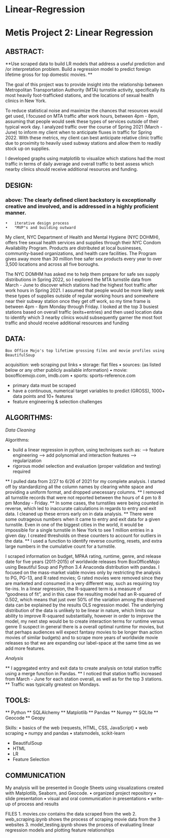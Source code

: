 # Linear-Regression

# Metis Project 2: Linear Regression

## ABSTRACT:

**Use scraped data to build LR models that address a useful prediction and /or interpretation problem. Build a regression model to predict foreign lifetime gross for top domestic movies.
**

The goal of this project was to provide insight into the relationship between Metropolitan Transportation Authority (MTA) turnstile activity, specifically its most heavily foot-trafficked stations, and the locations of sexual health clinics in New York. 

To reduce statistical noise and maximize the chances that resources would get used, I focused on MTA traffic after work hours, between 4pm - 8pm, assuming that people would seek these types of services outside of their typical work day. I analyzed traffic over the course of Spring 2021 (March - June) to inform my client when to anticipate fluxes in traffic for Spring 2022. With these metrics, my client can best anticipate relative clinic traffic due to proximity to heavily used subway stations and allow them to readily stock up on supplies.

I developed graphs using matplotlib to visualize which stations had the most traffic in terms of daily average and overall traffic to best assess which nearby clinics should receive additional resources and funding. 


## DESIGN:

### above: The clearly defined client backstory is exceptionally creative and involved, and is addressed in a highly proficient manner.

	•	iterative design process
	•	"MVP"s and building outward

My client, NYC Department of Health and Mental Hygiene (NYC DOHMH), offers free sexual health services and supplies through their NYC Condom Availability Program. Products are distributed at local businesses, community-based organizations, and health care facilities. The Program gives away more than 30 million free safer sex products every year to over 3,500 locations and across all five boroughs. 

The NYC DOMHM has asked me to help them prepare for safe sex supply distributions in Spring 2022, so I explored the MTA turnstile data from March - June to discover which stations had the highest foot traffic after work hours in Spring 2021. I assumed that people would be more likely seek these types of supplies outside of regular working hours and somewhere near their subway station once they get off work, so my time frame is between 4pm - 8pm Monday through Friday. I looked at the top 3 busiest stations based on overall traffic (exits+entries) and then used location data to identify which 3 nearby clinics would subsequently garner the most foot traffic and should receive additional resources and funding 

## DATA:

	Box Office Mojo's top lifetime grossing films and movie profiles using BeautifulSoup
acquisition: web scraping put links
	•	storage: flat files
	•	sources: (as listed below or any other publicly available information)
	•	movie: boxofficemojo.com, imdb.com
	•	sports: sports-reference.com
   - primary data must be scraped
- have a continuous, numerical target variables to predict (GROSS), 1000+ data points and 10+ features
- feature engineering & selection challenges

## ALGORITHMS:

_*Data Cleaning*_


Algorithms:
- build a linear regression in python, using techniques such as:
—> feature engineering
—> add polynomial and interaction features
—> regularization
- rigorous model selection and evaluation (proper validation and testing) required

** I pulled data from 2/27 to 6/26 of 2021 for my complete analysis. I started off by standardizing all the column names by clearing white space and providing a uniform format, and dropped unecessary columns. 
** I removed all turnstile records that were not reported between the hours of 4 pm to 8 pm Monday - Friday.
** In some cases, the turnstiles were being counted in reverse, which led to inaccurate calculations in regards to entry and exit data. I cleaned up these errors early on in data analysis.
** There were some outrageous numbers when it came to entry and exit data for a given turnstile. Even in one of the biggest cities in the world, it would be impossible for a single turnstile in New York to see 1 million entries in a given day. I created thresholds on these counters to account for outliers in the data.
** I used a function to identify reverse counting, resets, and extra large numbers in the cumulative count for a turnstile.

I scraped information on budget, MPAA rating, runtime, genre, and release date for five years (2011-2015) of worldwide releases from BoxOfficeMojo using Beautiful Soup and Python 3.4 Anaconda distribution with pandas. I focused on the mass-market viable movies only by restricting the analysis to PG, PG-13, and R rated movies; G rated movies were removed since they are marketed and consumed in a very different way, such as requiring toy tie-ins.
In a linear regression, the R-squared term is a measure of “goodness of fit”, and in this case the resulting model had an R-squared of 0.502, which means that just over 50% of the variation among the observed data can be explained by the results OLS regression model. The underlying distribution of the data is unlikely to be linear in nature, which limits our ability to improve R-squared substantially, however in order to improve the model, my next step would be to create interaction terms for runtime versus genre (I suspect in general there is a overall optimal runtime for movies, but that perhaps audiences will expect fantasy movies to be longer than action movies of similar budgets) and to scrape more years of worldwide movie releases so that we are expanding our label-space at the same time as we add more features.


_*Analysis*_

** I aggregated entry and exit data to create analysis on total station traffic using a merge function in Pandas.
** I noticed that station traffic increased from March - June for each station overall, as well as for the top 3 stations.
** Traffic was typically greatest on Mondays.

## TOOLS:

** Python
** SQLAlchemy
** Matplotlib
** Pandas
** Numpy
** SQLite
** Geocode
** Geopy

Skills:
	•	basics of the web (requests, HTML, CSS, JavaScript)
	•	web scraping
	•	numpy and pandas
	•	statsmodels, scikit-learn
   - BeautifulSoup 
- HTML 
- LR
- Feature Selection

## COMMUNICATION

My analysis will be presented in Google Sheets using visualizations created with Matplotlib, Seaborn, and Geocode.
	•	organized project repository
	•	slide presentation
	•	visual and oral communication in presentations
	•	write-up of process and results

FILES
	1.	movies.csv contains the data scraped from the web
	2.	web_scraping.ipynb shows the process of scraping movie data from the 3 websites
	3.	model_testing.ipynb shows the process of evaluating linear regression models and plotting feature relationships

